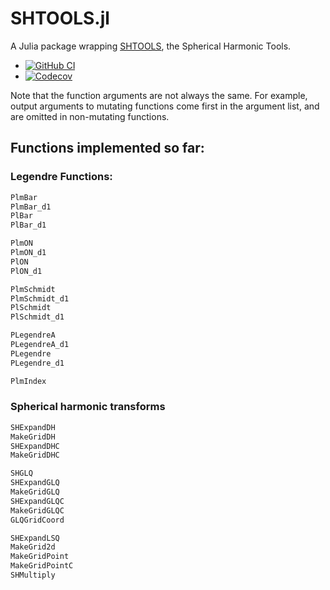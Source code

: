 # SHTOOLS.jl

A Julia package wrapping
[SHTOOLS](https://github.com/SHTOOLS/SHTOOLS), the Spherical Harmonic
Tools.

* [![GitHub
  CI](https://github.com/eschnett/SHTOOLS.jl/workflows/CI/badge.svg)](https://github.com/eschnett/SHTOOLS.jl/actions)
* [![Codecov](https://codecov.io/gh/eschnett/SHTOOLS.jl/branch/main/graph/badge.svg)](https://codecov.io/gh/eschnett/SHTOOLS.jl)

Note that the function arguments are not always the same. For example,
output arguments to mutating functions come first in the argument
list, and are omitted in non-mutating functions.

## Functions implemented so far:

### Legendre Functions:

```Julia
PlmBar
PlmBar_d1
PlBar
PlBar_d1

PlmON
PlmON_d1
PlON
PlON_d1

PlmSchmidt
PlmSchmidt_d1
PlSchmidt
PlSchmidt_d1

PLegendreA
PLegendreA_d1
PLegendre
PLegendre_d1

PlmIndex
```

### Spherical harmonic transforms

```Julia
SHExpandDH
MakeGridDH
SHExpandDHC
MakeGridDHC

SHGLQ
SHExpandGLQ
MakeGridGLQ
SHExpandGLQC
MakeGridGLQC
GLQGridCoord

SHExpandLSQ
MakeGrid2d
MakeGridPoint
MakeGridPointC
SHMultiply
```
